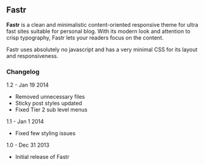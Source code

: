 ## Fastr ##
**Fastr** is a clean and minimalistic content-oriented responsive theme for ultra fast sites suitable for personal blog. With its modern look and attention to crisp typography, Fastr lets your readers focus on the content.

Fastr uses absolutely no javascript and has a very minimal CSS for its layout and responsiveness. 

### Changelog ###

1.2 - Jan 19 2014
- Removed unnecessary files
- Sticky post styles updated
- Fixed Tier 2 sub level menus 

1.1 - Jan 1 2014
- Fixed few styling issues

1.0 - Dec 31 2013
- Initial release of Fastr